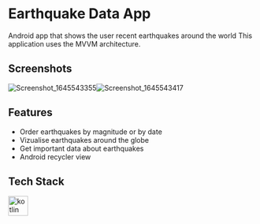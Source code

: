 
# Earthquake Data App

Android app that shows the user recent earthquakes around 
the world
This application uses the MVVM architecture. 


## Screenshots
![Screenshot_1645543355](https://user-images.githubusercontent.com/57450093/155163580-3e3992ed-884e-4f54-8438-1abbfbbbd4b2.png)![Screenshot_1645543417](https://user-images.githubusercontent.com/57450093/155163699-fa125d93-eb28-4a80-9247-768f4c2d8349.png)


## Features

- Order earthquakes by magnitude or by date
- Vizualise earthquakes around the globe
- Get important data about earthquakes
- Android recycler view


## Tech Stack

<a href="https://kotlinlang.org" target="_blank" rel="noreferrer"> <img src="https://www.vectorlogo.zone/logos/kotlinlang/kotlinlang-icon.svg" alt="kotlin" width="40" height="40"/>
